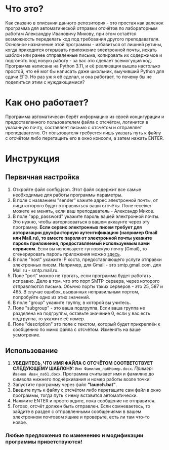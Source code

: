 # Что это?
Как сказано в описании данного репозитория - это простая как валенок программа для автоматической отправки отсчётов по лабораторным работам Александру Ивановичу Микову, при этом остаётся возможность переделать код под требования другого преподавателя. Основное назначение этой программы - избавиться от лишней рутины, когда приходится открывать приложение электронной почты, искать шаблон или ранее отправленные письма, копировать их содержимое и подгонять под новую работу - за вас это сделает всемогущий код. Программа написана на Python 3.11, и её реализация вышла настолько простой, что её мог бы написать даже школьник, выучивший Python для сдачи ЕГЭ. Но раз уж я её сделал, и она работает, то почему бы не поделиться этим с нуждающимися?

# Как оно работает?
Программа автоматически берёт информацию из своей концигурации и предоставленного пользователем файла с отсчётом, логинится в указанную почту, составляет письмо с отсчётом и отправляет преподавателю. От пользователя требуется лишь указать путь к файлу с отсчётом либо перетащить его в окно консоли, а затем нажать ENTER.

# Инструкция
## Первичная настройка
1. Откройте файл config.json. Этот файл содержит все самые необходимые для работы программы параметры.
2. В поле с названием "sender" кажите адрес электронной почты, от лица которого будут отправляться ваши отсчёты. Поле receiver можете не менять, если ваш преподаватель - Александр Миков.
3. В поле "app_password" укажите пароль вашей электронной почты. Это нужно, чтобы авторизоваться в вашем аккаунте через эту программу. **Если сервис электронных писем требует для авторизации двухфакторную аутентификацию (например Gmail или Mail.ru), то вместо пароля от электронной почты укажите пароль приложения, предоставляемый используемым вами сервисом**. Если вы используете гугловскую почту (Gmail), то сгенерировать пароль приложения можно [здесь](https://myaccount.google.com/apppasswords).
4. В поле "host" укажите IP хоста, предоставляющего услуги отправки электронных писем. Например, для Gmail - это smtp.gmail.com, для Mail.ru -  smtp.mail.ru.
5. Поле "port" можно не трогать, если программа будет работать исправно. Дело в том, что это порт SMTP-сервера, через которого отправляются письма. Обычно порты таких серверов - это 25, 587 и 465. В случае ошибок, вызванных неправильным портом, попробуйте одно из этих значений.
6. В поле "group" укажите группу, в которой вы учитесь.
7. Поле "subgroup" - это ваша подгруппа. Если ваша группа не разделена на подгруппы, оставьте значение 0, если у вас есть подгруппа, то укажите её номер.
8. Поле "description" это поле с текстом, который будет прикреплён к сообщению по мимо файла с отсчётом. Изменять на ваше усмотрение.

## Использование
1. **УБЕДИТЕСЬ, ЧТО ИМЯ ФАЙЛА С ОТСЧЁТОМ СООТВЕТСТВУЕТ СЛЕДУЮЩЕМУ ШАБЛОНУ:**
   ``` Имя Фамилия_лабНомер.docx ```.
  *Пример:* ```Иванов Иван_лаб1.docx```.
   Программа считывает имя и фамилию до символа нижнего подчёркивания и номер работы возле точки!
2. Запустите программу через файл **"launch.bat"**.
3. Введите путь к файлу с отсчётом либо перетащите сам файл в окно программы, тогда путь к нему вставится автоматически.
4. Нажмите ENTER и просто ждите, пока сообщение не отправится.
5. Готово, отсчёт должен быть отправлен. Если сомневаетесь, то зайдите в раздел с отправленными сообщениями в вашем электронном почтовом ящике и проверьте, есть ли там что-то новое.

### Любые предложения по изменению и модификации программы приветствуются!
